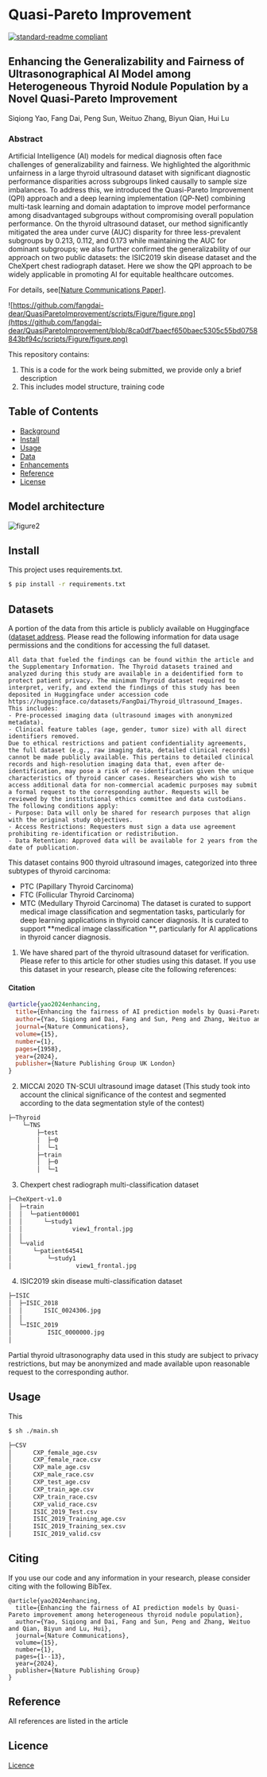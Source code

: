 # Quasi-Pareto Improvement
[![standard-readme compliant](https://img.shields.io/badge/readme%20style-standard-brightgreen.svg?style=flat-square)](https://github.com/RichardLitt/standard-readme)

## Enhancing the Generalizability and Fairness of Ultrasonographical AI Model among Heterogeneous Thyroid Nodule Population by a Novel Quasi-Pareto Improvement

Siqiong Yao, Fang Dai, Peng Sun, Weituo Zhang, Biyun Qian, Hui Lu
### Abstract

Artificial Intelligence (AI) models for medical diagnosis often face challenges of generalizability and fairness. We highlighted the algorithmic unfairness in a large thyroid ultrasound dataset with significant diagnostic performance disparities across subgroups linked causally to sample size imbalances. To address this, we introduced the Quasi-Pareto Improvement (QPI) approach and a deep learning implementation (QP-Net) combining multi-task learning and domain adaptation to improve model performance among disadvantaged subgroups without compromising overall population performance. On the thyroid ultrasound dataset, our method significantly mitigated the area under curve (AUC) disparity for three less-prevalent subgroups by 0.213, 0.112, and 0.173 while maintaining the AUC for dominant subgroups; we also further confirmed the generalizability of our approach on two public datasets: the ISIC2019 skin disease dataset and the CheXpert chest radiograph dataset. Here we show the QPI approach to be widely applicable in promoting AI for equitable healthcare outcomes.


For details, see[[Nature Communications Paper](https://www.nature.com/articles/s41467-024-44906-y#citeas)].


![https://github.com/fangdai-dear/QuasiParetoImprovement/scripts/Figure/figure.png](https://github.com/fangdai-dear/QuasiParetoImprovement/blob/8ca0df7baecf650baec5305c55bd0758843bf94c/scripts/Figure/figure.png)

This repository contains:

1.   This is a code for the work being submitted, we provide only a brief description
2.   This includes model structure, training code

## Table of Contents

- [Background](#background)
- [Install](#install)
- [Usage](#usage)
- [Data](#Datasets)
- [Enhancements](#enhancements)
- [Reference](#reference)
- [License](#license)

## Model architecture

![figure2](https://github.com/fangdai-dear/QuasiParetoImprovement/blob/master/scripts/Figure/figure2.png)


## Install

This project uses requirements.txt.

```sh
$ pip install -r requirements.txt
```

## Datasets
A portion of the data from this article is publicly available on Huggingface ([dataset address](https://huggingface.co/datasets/FangDai/Thyroid_Ultrasound_Images). Please read the following information for data usage permissions and the conditions for accessing the full dataset.
```
All data that fueled the findings can be found within the article and the Supplementary Information. The Thyroid datasets trained and analyzed during this study are available in a deidentified form to protect patient privacy. The minimum Thyroid dataset required to interpret, verify, and extend the findings of this study has been deposited in Huggingface under accession code https://huggingface.co/datasets/FangDai/Thyroid_Ultrasound_Images. This includes:
- Pre-processed imaging data (ultrasound images with anonymized metadata).
- Clinical feature tables (age, gender, tumor size) with all direct identifiers removed.
Due to ethical restrictions and patient confidentiality agreements, the full dataset (e.g., raw imaging data, detailed clinical records) cannot be made publicly available. This pertains to detailed clinical records and high-resolution imaging data that, even after de-identification, may pose a risk of re-identification given the unique characteristics of thyroid cancer cases. Researchers who wish to access additional data for non-commercial academic purposes may submit a formal request to the corresponding author. Requests will be reviewed by the institutional ethics committee and data custodians. The following conditions apply:
- Purpose: Data will only be shared for research purposes that align with the original study objectives. 
- Access Restrictions: Requesters must sign a data use agreement prohibiting re-identification or redistribution.
- Data Retention: Approved data will be available for 2 years from the date of publication.
```

This dataset contains 900 thyroid ultrasound images, categorized into three subtypes of thyroid carcinoma:
- PTC (Papillary Thyroid Carcinoma) 
- FTC (Follicular Thyroid Carcinoma) 
- MTC (Medullary Thyroid Carcinoma) 
The dataset is curated to support medical image classification and segmentation tasks, particularly for deep learning applications in thyroid cancer diagnosis.
It is curated to support **medical image classification **, particularly for AI applications in thyroid cancer diagnosis.


1. We have shared part of the thyroid ultrasound dataset for verification. Please refer to this article for other studies using this dataset.
If you use this dataset in your research, please cite the following references:

#### Citation
```bibtex
@article{yao2024enhancing,
  title={Enhancing the fairness of AI prediction models by Quasi-Pareto improvement among heterogeneous thyroid nodule population},
  author={Yao, Siqiong and Dai, Fang and Sun, Peng and Zhang, Weituo and Qian, Biyun and Lu, Hui},
  journal={Nature Communications},
  volume={15},
  number={1},
  pages={1958},
  year={2024},
  publisher={Nature Publishing Group UK London}
}
```


2. MICCAI 2020 TN-SCUI ultrasound image dataset (This study took into account the clinical significance of the contest and segmented according to the data segmentation style of the contest)
```sh
├─Thyroid
    └─TNS
        ├─test
        │  ├─0
        │  └─1
        ├─train
        │  ├─0
        │  └─1
```
3. Chexpert chest radiograph multi-classification dataset
```sh
├─CheXpert-v1.0
│  ├─train
│  │  └─patient00001
│  │      └─study1
│  │              view1_frontal.jpg
│  │              
│  └─valid
│      └─patient64541
│          └─study1
│                  view1_frontal.jpg
```
4. ISIC2019 skin disease multi-classification dataset
```     sh              
├─ISIC
│  ├─ISIC_2018
│  │      ISIC_0024306.jpg
│  │      
│  └─ISIC_2019
│          ISIC_0000000.jpg
│          
```
Partial thyroid ultrasonography data used in this study are subject to privacy restrictions, but may be anonymized and made available upon reasonable request to the corresponding author.

## Usage

This  

```sh
$ sh ./main.sh
```
```sh
├─CSV
│      CXP_female_age.csv
│      CXP_female_race.csv
│      CXP_male_age.csv
│      CXP_male_race.csv
│      CXP_test_age.csv
│      CXP_train_age.csv
│      CXP_train_race.csv
│      CXP_valid_race.csv
│      ISIC_2019_Test.csv
│      ISIC_2019_Training_age.csv
│      ISIC_2019_Training_sex.csv
│      ISIC_2019_valid.csv
```
## Citing
If you use our code and any information in your research, please consider citing with the following BibTex.
```text
@article{yao2024enhancing,
  title={Enhancing the fairness of AI prediction models by Quasi-Pareto improvement among heterogeneous thyroid nodule population},
  author={Yao, Siqiong and Dai, Fang and Sun, Peng and Zhang, Weituo and Qian, Biyun and Lu, Hui},
  journal={Nature Communications},
  volume={15},
  number={1},
  pages={1--13},
  year={2024},
  publisher={Nature Publishing Group}
}
```

## Reference
All references are listed in the article

## Licence
[Licence](https://github.com/fangdai-dear/QuasiParetoImprovement/blob/master/LICENSE)

